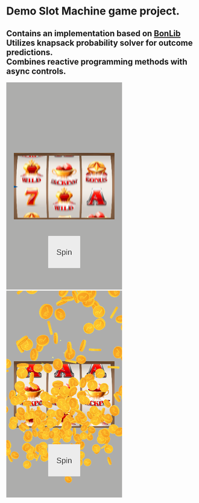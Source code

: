 # Demo Slot Machine game project.<br>
Contains an implementation based on [BonLib](https://github.com/Bonfolit/BonLib/)<br> 
Utilizes knapsack probability solver for outcome predictions. <br>
Combines reactive programming methods with async controls. <br>
---
![Screenshot](Assets/Screenshots/SlotMachine_SS_1.png)
![Screenshot](Assets/Screenshots/SlotMachine_SS_2.png)
